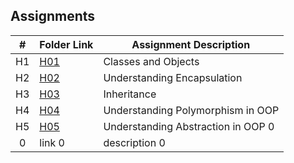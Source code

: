 ## Assignments

|  #  | Folder Link | Assignment Description |
| :-: | ----------- | ---------------------- |
|  H1 | [H01](https://github.com/PakaCat97/2143-OOP/tree/main/Assignments/H01)      |     Classes and Objects     |
|  H2 | [H02](https://github.com/PakaCat97/2143-OOP/tree/main/Assignments/H02)      | Understanding Encapsulation |
|  H3 | [H03](https://github.com/PakaCat97/2143-OOP/tree/main/Assignments/H03)      |         Inheritance         |
|  H4  | [H04](https://github.com/PakaCat97/2143-OOP/tree/main/Assignments/H04)     |   Understanding Polymorphism in OOP      |
|  H5  | [H05](https://github.com/PakaCat97/2143-OOP/tree/main/Assignments/Ho5)      | Understanding Abstraction in OOP 0          |
|  0  | link 0      | description 0          |
